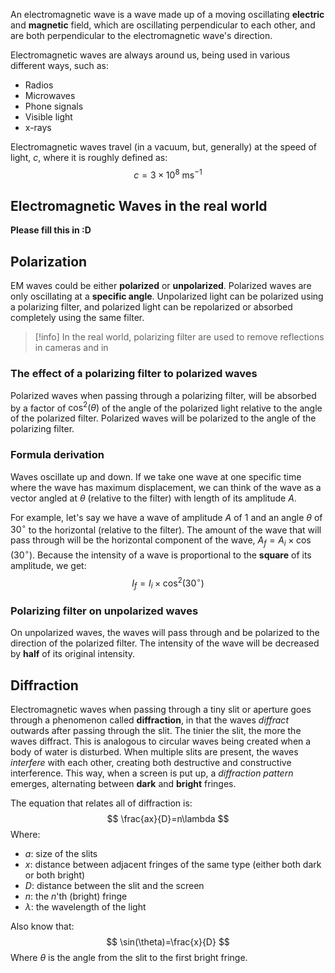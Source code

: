 An electromagnetic wave is a wave made up of a moving oscillating **electric** and **magnetic** field, which are oscillating perpendicular to each other, and are both perpendicular to the electromagnetic wave's direction. 

Electromagnetic waves are always around us, being used in various different ways, such as:
* Radios
* Microwaves
* Phone signals
* Visible light
* x-rays

Electromagnetic waves travel (in a vacuum, but, generally) at the speed of light, $c$, where it is roughly defined as:
$$
c = 3 \times 10^8 \text{ ms}^{-1}
$$
## Electromagnetic Waves in the real world
**Please fill this in :D**
## Polarization
EM waves could be either **polarized** or **unpolarized**. Polarized waves are only oscillating at a **specific angle**. Unpolarized light can be polarized using a polarizing filter, and polarized light can be repolarized or absorbed completely using the same filter.
> [!info]
> In the real world, polarizing filter are used to remove reflections in cameras and in 

### The effect of a polarizing filter to polarized waves
Polarized waves when passing through a polarizing filter, will be absorbed by a factor of $\cos^2(\theta)$ of the angle of the polarized light relative to the angle of the polarized filter. Polarized waves will be polarized to the angle of the polarizing filter.
### Formula derivation
Waves oscillate up and down. If we take one wave at one specific time where the wave has maximum displacement, we can think of the wave as a vector angled at $\theta$ (relative to the filter) with length of its amplitude $A$. 

For example, let's say we have a wave of amplitude $A$ of $1$ and an angle $\theta$ of $30^\circ$ to the horizontal (relative to the filter). The amount of the wave that will pass through will be the horizontal component of the wave, $A_f = A_i \times \cos(30^\circ)$. Because the intensity of a wave is proportional to the **square** of its amplitude, we get:
$$
I_f = I_i \times \cos^2(30^\circ)
$$
### Polarizing filter on unpolarized waves
On unpolarized waves, the waves will pass through and be polarized to the direction of the polarized filter. The intensity of the wave will be decreased by **half** of its original intensity.
## Diffraction
Electromagnetic waves when passing through a tiny slit or aperture goes through a phenomenon called **diffraction**, in that the waves *diffract* outwards after passing through the slit. The tinier the slit, the more the waves diffract. This is analogous to circular waves being created when a body of water is disturbed. When multiple slits are present, the waves *interfere* with each other, creating both destructive and constructive interference. This way, when a screen is put up, a *diffraction pattern* emerges, alternating between **dark** and **bright** fringes. 

The equation that relates all of diffraction is:
$$
\frac{ax}{D}=n\lambda
$$
Where:
* $a$: size of the slits
* $x$: distance between adjacent fringes of the same type (either both dark or both bright)
* $D$: distance between the slit and the screen
* $n$: the $n$'th (bright) fringe
* $\lambda$: the wavelength of the light

Also know that:
$$
\sin(\theta)=\frac{x}{D}
$$
Where $\theta$ is the angle from the slit to the first bright fringe.